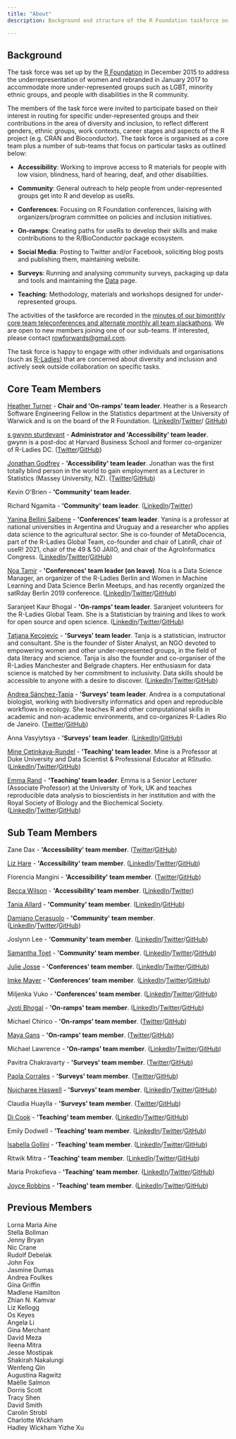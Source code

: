 ```yaml
---
title: "About"
description: Background and structure of the R Foundation taskforce on women and other under-represented groups

---
```


## Background

The task force was set up by the [R Foundation](https://www.r-project.org/foundation/) in December 2015 to address the underrepresentation of women and rebranded in January 2017 to accommodate more under-represented groups such as LGBT, minority ethnic groups, and people with disabilities in the R community.

The members of the task force were invited to participate based on their interest in routing for specific under-represented groups and their contributions in the area of diversity and inclusion, to reflect different genders, ethnic groups, work contexts, career stages and aspects of the R project (e.g. CRAN and Bioconductor). The task force is organised as a core team plus a number of sub-teams that focus on particular tasks as outlined below:

* **Accessibility**: Working to improve access to R materials for people with low vision, blindness, hard of hearing, deaf, and other disabilities.

* **Community**: General outreach to help people from under-represented groups get into R and develop as useRs.

* **Conferences**: Focusing on R Foundation conferences, liaising with organizers/program committee on policies and inclusion initiatives.

* **On-ramps**: Creating paths for useRs to develop their skills and make contributions to the R/BioConductor package ecosystem.

* **Social Media**: Posting to Twitter and/or Facebook, soliciting blog posts and publishing them, maintaining website. 

* **Surveys**: Running and analysing community surveys, packaging up data and tools and maintaining the [Data](https://forwards.github.io/data/) page.

* **Teaching**: Methodology, materials and workshops designed for under-represented groups. 

The activities of the taskforce are recorded in the [minutes of our bimonthly core team teleconferences and alternate monthly all team slackathons](https://github.com/forwards/meetings-public). We are open to new members joining one of our sub-teams. If interested, please contact <rowforwards@gmail.com>.

The task force is happy to engage with other individuals and organisations (such as [R-Ladies](http://r-ladies.org)) that are concerned about diversity and inclusion and actively seek outside collaboration on specific tasks. 

## Core Team Members

[Heather Turner](https://warwick.ac.uk/statistics/staff/academic-research/turner) - **Chair and 'On-ramps' team leader**. Heather is a Research Software Engineering Fellow in the Statistics department at the University of Warwick and is on the board of the R Foundation. ([LinkedIn](https://uk.linkedin.com/in/heathrturnr)/[Twitter](https://twitter.com/HeathrTurnr)/ [GitHub](https://github.com/hturner))

[s gwynn sturdevant](http://www.nzgwynn.com) - **Administrator and 'Accessibility' team leader**. gwynn is a post-doc at Harvard Business School and former co-organizer of R-Ladies DC. ([Twitter](https://twitter.com/nzgwynn)/[GitHub](https://github.com/nzgwynn))

[Jonathan Godfrey](https://R-Resources.massey.ac.nz/BrailleR) - **'Accessibility' team leader**. Jonathan was the first totally blind person in the world to gain employment as a Lecturer in Statistics (Massey University, NZ). ([Twitter](https://twitter.com/ajrgodfrey)/[GitHub](https://github.com/ajrgodfrey))

Kevin O'Brien - **'Community' team leader**.

Richard Ngamita - **'Community' team leader**. ([LinkedIn](https://www.linkedin.com/authwall?trk=bf&trkInfo=AQEppCtQIHDr1gAAAWw-xazwr8nDqwxh0SucHiUeZW1D6vsQWLmkh3pc3YAdA2xFriPTpBPjigp5Sc-vBWE7k7chWXoyWBQsie84uF26JSbG0-5s-D4YCkVIh2mqRG2YY0M5G1A=&originalReferer=&sessionRedirect=https%3A%2F%2Fwww.linkedin.com%2Fin%2Fngamita%2F)/[Twitter](https://twitter.com/ngamita))

[Yanina Bellini Saibene](https://yabellini.netlify.app/) - **'Conferences' team leader**. Yanina is a professor at national universities in Argentina and Uruguay and a researcher who applies data science to the agricultural sector. She is co-founder of MetaDocencia, part of the R-Ladies Global Team, co-founder and chair of LatinR, chair of useR! 2021, chair of the 49 & 50 JAIIO, and chair of the AgroInformatics Congress. ([LinkedIn](https://www.linkedin.com/in/yabellini)/[Twitter](https://twitter.com/yabellini)/[GitHub](https://github.com/yabellini))

[Noa Tamir](noatamir.com) - **'Conferences' team leader (on leave)**. Noa is a Data Science Manager, an organizer of the R-Ladies Berlin and Women in Machine Learning and Data Science Berlin Meetups, and has recently organized the satRday Berlin 2019 conference. ([LinkedIn](https://www.linkedin.com/in/noatamir)/[Twitter](https://twitter.com/noatamir)/[GitHub](https://github.com/noatamir))

Saranjeet Kaur Bhogal - **'On-ramps' team leader**. Saranjeet volunteers for the R-Ladies Global Team. She is a Statistician by training and likes to work for open source and open science. ([LinkedIn](https://www.linkedin.com/in/saranjeet-kaur-48ab769b/)/[Twitter](https://twitter.com/qwertyquesting/)/[GitHub](https://github.com/SaranjeetKaur))

[Tatjana Kecojevic](https://tanjakec.github.io/) - **'Surveys' team leader**. Tanja is a statistician, instructor and consultant. She is the founder of Sister Analyst, an NGO devoted to empowering women and other under-represented groups, in the field of data literacy and science. Tanja is also the founder and co-organiser of the R-Ladies Manchester and Belgrade chapters. Her enthusiasm for data science is matched by her commitment to inclusivity. Data skills should be accessible to anyone with a desire to discover. ([LinkedIn](https://www.linkedin.com/in/tatjana-kecojevic-803704143/)/[Twitter](https://twitter.com/Tatjana_Kec)/[GitHub](https://github.com/TanjaKec))

[Andrea Sánchez-Tapia](https://andreasancheztapia.netlify.app/) - **'Surveys' team leader**. Andrea is a computational biologist, working with biodiversity informatics and open and reproducible workflows in ecology. She teaches R and other computational skills in academic and non-academic environments, and co-organizes R-Ladies Rio de Janeiro. ([Twitter](https://twitter.com/SanchezTapiaA)/[GitHub](https://github.com/AndreaSanchezTapia))

Anna Vasylytsya - **'Surveys' team leader**. ([LinkedIn](https://www.linkedin.com/in/annavasylytsya)/[GitHub](https://github.com/annnvv))

[Mine Çetinkaya-Rundel](http://mine-cr.com/) - **'Teaching' team leader**. Mine is a Professor at Duke University and Data Scientist & Professional Educator at RStudio. ([LinkedIn](https://www.linkedin.com/in/minec/)/[Twitter](https://twitter.com/minebocek)/[GitHub](https://github.com/mine-cetinkaya-rundel))

[Emma Rand](https://www.york.ac.uk/biology/our-staff/emma-rand/) - **'Teaching' team leader**. Emma is a Senior Lecturer (Associate Professor) at the University of York, UK and teaches reproducible data analysis to bioscientists in her institution and with the Royal Society of Biology and the Biochemical Society. ([LinkedIn](https://www.linkedin.com/in/emma-rand-6b0a61a/)/[Twitter](https://twitter.com/er13_r)/[GitHub](https://github.com/3mmaRand))


## Sub Team Members

Zane Dax - **'Accessibility' team member**. ([Twitter](https://twitter.com/startrek_lt/)/[GitHub](https://github.com/PythonCoderUnicorn))

[Liz Hare](http://www.doggenetics.com) - **'Accessibility' team member**. ([LinkedIn](https://www.linkedin.com/in/liz-hare-1a50925/)/[Twitter](https://twitter.com/DogGeneticsLLC)/[GitHub](https://github.com/LizHareDogs))

Florencia Mangini - **'Accessibility' team member**. ([Twitter](https://twitter.com/manginiflor)/[GitHub](https://github.com/frm1789))

[Becca Wilson](https://drbeccawilson.co.uk) - **'Accessibility' team member**. ([LinkedIn](https://www.linkedin.com/in/drbeccawilson/)/[Twitter](https://twitter.com/drbeccawilson?lang=en))

[Tania Allard](https://bitsandchips.me/) - **'Community' team member**. ([LinkedIn](https://www.linkedin.com/in/taniasanchezmonroy/)/[GitHub](https://github.com/trallard))

[Damiano Cerasuolo](https://damiacer.github.io/) - **'Community' team member**. ([LinkedIn](http://www.linkedin.com/in/damianocerasuolo)/[Twitter](https://twitter.com/damiacer)/[GitHub](https://github.com/damiacer))

Joslynn Lee - **'Community' team member**. ([LinkedIn](https://www.linkedin.com/in/joslynnlee/)/[Twitter](https://twitter.com/theoreticalfun)/[GitHub](https://github.com/joslynnlee))

[Samantha Toet](https://samtoet.cool/) - **'Community' team member**. ([LinkedIn](https://www.linkedin.com/in/samanthatoet/)/[Twitter](https://twitter.com/Samantha_Toet)/[GitHub](https://github.com/SamanthaToet))

[Julie Josse](http://juliejosse.com/) - **'Conferences' team member**. ([LinkedIn](https://www.linkedin.com/in/julie-josse-4886a2140/)/[Twitter](https://twitter.com/JulieJosseStat)/[GitHub](https://github.com/julierennes))

[Imke Mayer](https://www.imkemayer.com) - **'Conferences' team member**. ([LinkedIn](https://www.linkedin.com/in/imke-mayer-426a36131)/[Twitter](https://twitter.com/imkemay)/[GitHub](https://github.com/imkemayer))

Miljenka Vuko - **'Conferences' team member**. ([LinkedIn](https://www.linkedin.com/in/miljenka-vuko-946101193/)/[Twitter](https://twitter.com/miljenka_vuko)/[GitHub](https://github.com/mvuko))

[Jyoti Bhogal](https://jyotisdiary.home.blog/) - **'On-ramps' team member**. ([LinkedIn](https://www.linkedin.com/in/jyoti-bhogal-a20705163/)/[Twitter](https://twitter.com/JyotiBhogal7)/[GitHub](https://github.com/JyotiBhogal))

Michael Chirico - **'On-ramps' team member**. ([Twitter](https://twitter.com/michael_chirico)/[GitHub](https://github.com/MichaelChirico))

[Maya Gans](https://maya.rbind.io/) - **'On-ramps' team member**. ([Twitter](https://twitter.com/Mayacelium)/[GitHub](https://github.com/MayaGans))

Michael Lawrence - **'On-ramps' team member**. ([LinkedIn](https://www.linkedin.com/in/michael-lawrence-74a9b482/)/[Twitter](https://twitter.com/lawremi)/[GitHub](https://github.com/lawremi))

Pavitra Chakravarty - **'Surveys' team member**. ([Twitter](https://twitter.com/genomixgmailcom)/[GitHub](https://github.com/CH-Pavitra))

[Paola Corrales](https://paocorrales.github.io/) - **'Surveys' team member**. ([Twitter](https://twitter.com/paobcorrales?lang=en)/[GitHub](https://github.com/paocorrales))

[Nujcharee Haswell](https://pedzilla.netlify.com/) - **'Surveys' team member**. ([LinkedIn](https://www.linkedin.com/in/nujcharee-haswell-นุชรี-แฮสเวล-55a86729/)/[Twitter](https://twitter.com/nujcharee)/[GitHub](https://github.com/nujcharee))

Claudia Huaylla - **'Surveys' team member**. ([Twitter](https://twitter.com/clauwmath)/[GitHub](https://github.com/claudiah85))

[Di Cook](http://dicook.org) - **'Teaching' team member**. ([LinkedIn](https://au.linkedin.com/in/dianne-cook-a4877a104)/[Twitter](https://twitter.com/visnut)/[GitHub](https://github.com/dicook))

Emily Dodwell - **'Teaching' team member**. ([LinkedIn](https://www.linkedin.com/in/emdodwell/)/[Twitter](https://twitter.com/emdodwell)/[GitHub](https://github.com/emdodwell))

[Isabella Gollini](https://sites.google.com/site/isabellagollini/) - **'Teaching' team member**. ([LinkedIn](https://www.linkedin.com/in/isabellagollini/)/[Twitter](https://twitter.com/IsabellaGollini)/[GitHub](https://github.com/igollini))

Ritwik Mitra - **'Teaching' team member**. ([LinkedIn](www.linkedin.com/in/riikmitra)/[Twitter](https://twitter.com/riikmitra)/[GitHub](https://github.com/kiwtir))

Maria Prokofieva - **'Teaching' team member**. ([LinkedIn](https://www.linkedin.com/in/mariapr/)/[Twitter](https://twitter.com/m45hap)/[GitHub](https://github.com/maria-pro))

[Joyce Robbins](http://www.joyce-robbins.com/about/) - **'Teaching' team member**. ([LinkedIn](https://www.linkedin.com/in/joycerobbins/)/[Twitter](https://twitter.com/jtrnyc)/[GitHub](https://github.com/jtr13))


## Previous Members

Lorna Maria Aine  
Stella Bollman  
Jenny Bryan  
Nic Crane  
Rudolf Debelak  
John Fox  
Jasmine Dumas  
Andrea Foulkes  
Gina Griffin  
Madlene Hamilton  
Zhian N. Kamvar  
Liz Kellogg  
Os Keyes  
Angela Li  
Gina Merchant  
David Meza  
Ileena Mitra  
Jesse Mostipak  
Shakirah Nakalungi  
Wenfeng Qin  
Augustina Ragwitz  
Maëlle Salmon  
Dorris Scott  
Tracy Shen  
David Smith  
Carolin Strobl  
Charlotte Wickham  
Hadley Wickham
Yizhe Xu

